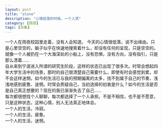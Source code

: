 ```yaml
---
layout: post
title: "alone"
description: "心情低落的时候，一个人哭"
category: [随感]
tags: [杂集]
---
```


一个人在雨夜校园里走着，没有人会知道。	
今天的心情很低落，说不出缘由。只是心里空空的，脑子似乎在快速地搜索着什么，却没有任何的呈现，只是空空的。就像一个人被扔在一个大海深处的小船上，没有恐惧，没有方向，没有指引，只是那么漂着……  
自从来到宁波进入所谓的研究生阶段，这样的状态已出现了很多次。时常会想起四年大学生活中的场景，那时的自己很清楚自己需要什么，即使有时会感觉到累，却不会这样迷惘。如今的生活已与我的预期偏离的太多，找不到属于自己的节奏，浅浅地感到疲惫、迷惘。时常会质疑自己，当初选择的初衷是什么？如今的生活是否是自己真正想要的？现在的我已渐渐失去了自己……  
每次都很想找个人聊聊，每次都选择了一个人承担。不是不相信，也不是不愿意，只是这种状态，这种心情，别人无法真正地体会。  
一个人的生活，冷寂。  
一个人的生活，疲惫。  
一个人的生活，迷惘。